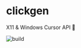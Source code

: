 # clickgen
X11 & Windows Cursor API 👷

![build](https://github.com/KaizIqbal/clickgen/workflows/build/badge.svg)
